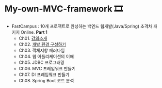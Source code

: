 # My-own-MVC-framework 🎞

-   FastCampus : 10개 프로젝트로 완성하는 백엔드 웹개발(Java/Spring) 초격차 패키지 Online. <strong>Part 1</strong>
    -   Ch01. [강의소개](/Ch01/README.md)
    -   Ch02. [개발 환경 구성하기](/Ch02/README.md)
    -   Ch03. 객체지향 패러다임
    -   Ch04. 웹 어플리케이션의 이해
    -   Ch05. JDBC 프로그래밍
    -   Ch06. MVC 프레임워크 만들기
    -   Ch07. DI 프레임워크 만들기
    -   Ch08. Spring Boot 코드 분석
